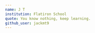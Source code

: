 ```yaml
---
name: J T
institution: Flatiron School
quote: You know nothing, keep learning.
github_user: jackmt9
---
```

